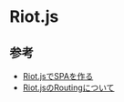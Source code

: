 # Riot.js

## 参考
- [Riot.jsでSPAを作る](http://qiita.com/kubotak/items/1c5ca3d852f2f11ffb6f)
- [Riot.jsのRoutingについて](https://blog.tagbangers.co.jp/2016/10/23/riotjs-routing)
